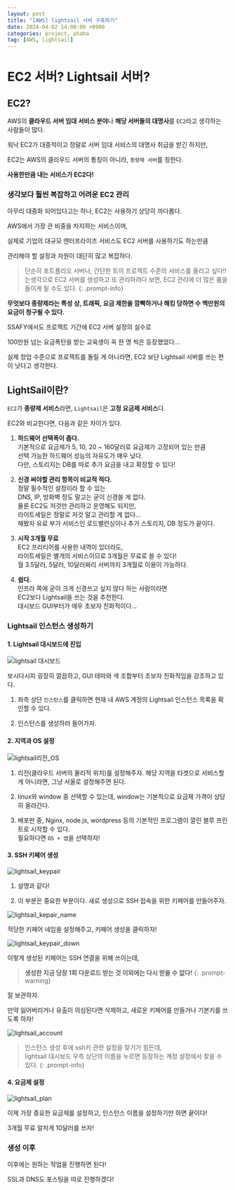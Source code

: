 ```yaml
---
layout: post
title: "[AWS] lightsail 서버 구축하기"
date: 2024-04-02 14:00:00 +0900
categories: project, phaha
tag: [AWS, lightsail]
---
```


# **EC2 서버? Lightsail 서버?**

## **EC2?**

AWS의 **클라우드 서버 임대 서비스 분야**나 **해당 서버들의 대명사**를 `EC2`라고 생각하는 사람들이 많다.

워낙 EC2가 대중적이고 정말로 서버 임대 서비스의 대명사 취급을 받긴 하지만,

EC2는 AWS의 클라우드 서버의 통칭이 아니라, `종량제 서버`를 칭한다.

**사용한만큼 내는 서비스가 EC2다!**

### **생각보다 훨씬 복잡하고 어려운 EC2 관리**

아무리 대중화 되어있다고는 하나, EC2는 사용하기 상당히 까다롭다.

AWS에서 가장 큰 비중을 차지하는 서비스이며,

실제로 기업의 대규모 엔터프라이즈 서비스도 EC2 서버를 사용하기도 하는만큼

관리해야 할 설정과 자원이 대단히 많고 복잡하다.

>단순히 포트폴리오 서버나, 간단한 토이 프로젝트 수준의 서비스를 올리고 싶다!!<br>
는생각으로 EC2 서버를 생성하고 또 관리하려다 보면, EC2 관리에 더 많은 품을 들이게 될 수도 있다.
{: .prompt-info}

**무엇보다 종량제라는 특성 상, 트래픽, 요금 제한을 깜빡하거나 해킹 당하면 수 백만원의 요금이 청구될 수 있다.**

SSAFY에서도 프로젝트 기간에 EC2 서버 설정의 실수로

100만원 넘는 요금폭탄을 받는 교육생이 꼭 한 명 씩은 등장했었다...

실제 창업 수준으로 프로젝트를 돌릴 게 아니라면, EC2 보단 Lightsail 서버를 쓰는 편이 낫다고 생각한다.

## **LightSail이란?**

`EC2`가 **종량제 서비스**라면, `Lightsail`은 **고정 요금제 서비스**다.

EC2와 비교한다면, 다음과 같은 차이가 있다.

1. **하드웨어 선택폭이 좁다.**<br>
  기본적으로 요금제가 5, 10, 20 ~ 160달러로 요금제가 고정되어 있는 만큼<br>
  선택 가능한 하드웨어 성능의 자유도가 매우 낮다.<br>
  다만, 스토리지는 DB를 따로 추가 요금을 내고 확장할 수 있다!

2. **신경 써야할 관리 항목이 비교적 적다.**<br>
  정말 필수적인 설정이라 할 수 있는<br>
  DNS, IP, 방화벽 정도 말고는 굳이 신경쓸 게 없다.<br>
  물론 EC2도 저것만 관리하고 운영해도 되지만,<br>
  라이트세일은 정말로 저것 말고 관리할 게 없다...<br>
  해봤자 유료 부가 서비스인 로드밸런싱이나 추가 스토리지, DB 정도가 끝이다.

3. **시작 3개월 무료**<br>
  EC2 프리티어를 사용한 내역이 있더라도,<br>
  라이트세일은 별개의 서비스이므로 3개월은 무료로 쓸 수 있다!<br>
  월 3.5달러, 5달러, 10달러짜리 서버까지 3개월로 이용이 가능하다.

4. **쉽다.**<br>
  인프라 쪽에 굳이 크게 신경쓰고 싶지 않다 하는 사람이라면<br>
  EC2보다 Lightsail을 쓰는 것을 추천한다.<br>
  대시보드 GUI부터가 매우 초보자 친화적이다...

### **Lightsail 인스턴스 생성하기**

#### **1. Lightsail 대시보드에 진입**

![lightsail 대시보드](pjt_phaha/lightsail_dash.jpeg)

보시다시피 굉장히 깔끔하고, GUI 테마와 색 조합부터 초보자 친화적임을 강조하고 있다.

1. 좌측 상단 `인스턴스`를 클릭하면 현재 내 AWS 계정의 Lightsail 인스턴스 목록을 확인할 수 있다.

2. 인스턴스를 생성하러 들어가자.

#### **2. 지역과 OS 설정**

![lightsail리전_OS](pjt_phaha/lightsail_region_os.jpeg)

1. 리전(클라우드 서버의 물리적 위치)를 설정해주자. 해당 지역을 타겟으로 서비스할 게 아니라면, 그냥 서울로 설정해주면 된다.

2. linux와 window 중 선택할 수 있는데, window는 기본적으로 요금제 가격이 상당히 올라간다.

3. 배포판 중, Nginx, node.js, wordpress 등의 기본적인 프로그램이 깔린 블루 프린트로 시작할 수 있다.<br>
  필요하다면 `OS + 앱`을 선택하자!

#### **3. SSH 키페어 생성**

![lightsail_keypair](pjt_phaha/lightsail_keypair.jpeg)

1. 설명과 같다!

2. 이 부분은 중요한 부분이다. 새로 생성으로 SSH 접속을 위한 키페어를 만들어주자.

![lightsail_kepair_name](pjt_phaha/lightsail_keypair_name.jpeg)

적당한 키페어 네임을 설정해주고, 키페어 생성을 클릭하자!

![lightsail_keypair_down](pjt_phaha/lightsail_keypair_down.jpeg)

이렇게 생성된 키페어는 SSH 연결을 위해 쓰이는데,

>**생성한 지금 당장 1회 다운로드 받는 것 이외에는 다시 받을 수 없다!**
{: .prompt-warning}

잘 보관하자.

만약 잃어버리거나 유출이 의심된다면 삭제하고, 새로운 키페어를 만들거나 기본키를 쓰도록 하자!

![lightsail_account](pjt_phaha/lightsail_acc.jpeg)

> 인스턴스 생성 후에 ssh키 관련 설정을 찾기가 힘든데,<br>lightsail 대시보드 우측 상단의 이름을 누르면 등장하는 계정 설정에서 찾을 수 있다.
{: .prompt-info}

#### **4. 요금제 설정**

![lightsail_plan](pjt_phaha/lightsail_plan.jpeg)

이제 가장 중요한 요금제를 설정하고, 인스턴스 이름을 설정하기만 하면 끝이다!

3개월 무료 알차게 10달러를 쓰자!

### 생성 이후

이후에는 원하는 작업을 진행하면 된다!

SSL과 DNS도 포스팅을 따로 진행하겠다!